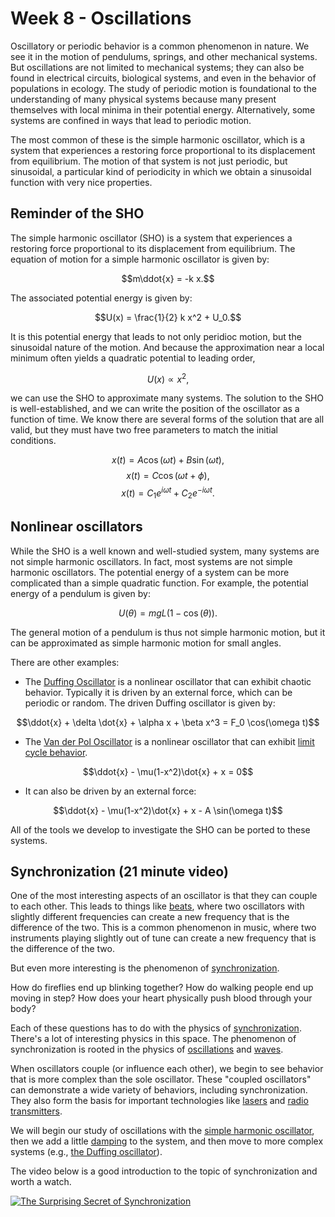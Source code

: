 # Week 8 - Oscillations

Oscillatory or periodic behavior is a common phenomenon in nature. We see it in the motion of pendulums, springs, and other mechanical systems. But oscillations are not limited to mechanical systems; they can also be found in electrical circuits, biological systems, and even in the behavior of populations in ecology. The study of periodic motion is foundational to the understanding of many physical systems because many present themselves with local minima in their potential energy. Alternatively, some systems are confined in ways that lead to periodic motion. 

The most common of these is the simple harmonic oscillator, which is a system that experiences a restoring force proportional to its displacement from equilibrium. The motion of that system is not just periodic, but sinusoidal, a particular kind of periodicity in which we obtain a sinusoidal function with very nice properties.

## Reminder of the SHO

The simple harmonic oscillator (SHO) is a system that experiences a restoring force proportional to its displacement from equilibrium. The equation of motion for a simple harmonic oscillator is given by:

$$m\ddot{x} = -k x.$$

The associated potential energy is given by:

$$U(x) = \frac{1}{2} k x^2 + U_0.$$

It is this potential energy that leads to not only peridioc motion, but the sinusoidal nature of the motion. And because the approximation near a local minimum often yields a quadratic potential to leading order, 

$$U(x) \propto x^2,$$

we can use the SHO to approximate many systems. The solution to the SHO is well-established, and we can write the position of the oscillator as a function of time. We know there are several forms of the solution that are all valid, but they must have two free parameters to match the initial conditions. 

$$x(t) = A \cos(\omega t) + B \sin(\omega t),$$
$$x(t) = C \cos(\omega t + \phi),$$
$$x(t) = C_1 e^{i \omega t} + C_2 e^{-i \omega t}.$$

## Nonlinear oscillators

While the SHO is a well known and well-studied system, many systems are not simple harmonic oscillators. In fact, most systems are not simple harmonic oscillators. The potential energy of a system can be more complicated than a simple quadratic function. For example, the potential energy of a pendulum is given by:

$$U(\theta) = mgL(1 - \cos(\theta)).$$

The general motion of a pendulum is thus not simple harmonic motion, but it can be approximated as simple harmonic motion for small angles. 

There are other examples:

* The [Duffing Oscillator](https://en.wikipedia.org/wiki/Duffing_oscillator) is a nonlinear oscillator that can exhibit chaotic behavior. Typically it is driven by an external force, which can be periodic or random. The driven Duffing oscillator is given by:

$$\ddot{x} + \delta \dot{x} + \alpha x + \beta x^3 = F_0 \cos(\omega t)$$

* The [Van der Pol Oscillator](https://en.wikipedia.org/wiki/Van_der_Pol_oscillator) is a nonlinear oscillator that can exhibit [limit cycle behavior](https://en.wikipedia.org/wiki/Limit_cycle). 

$$\ddot{x} - \mu(1-x^2)\dot{x} + x = 0$$

* It can also be driven by an external force:

$$\ddot{x} - \mu(1-x^2)\dot{x} + x - A \sin(\omega t)$$

All of the tools we develop to investigate the SHO can be ported to these systems.

## Synchronization (21 minute video)

One of the most interesting aspects of an oscillator is that they can couple to each other. This leads to things like [beats](https://en.wikipedia.org/wiki/Beat_(acoustics)), where two oscillators with slightly different frequencies can create a new frequency that is the difference of the two. This is a common phenomenon in music, where two instruments playing slightly out of tune can create a new frequency that is the difference of the two.

But even more interesting is the phenomenon of [synchronization](https://en.wikipedia.org/wiki/Synchronization). 

How do fireflies end up blinking together? How do walking people end up moving in step? How does your heart physically push blood through your body? 

Each of these questions has to do with the physics of [synchronization](https://en.wikipedia.org/wiki/Synchronization). There's a lot of interesting physics in this space. The phenomenon of synchronization is rooted in the physics of [oscillations](https://en.wikipedia.org/wiki/Oscillation) and [waves](https://en.wikipedia.org/wiki/Wave). 

When oscillators couple (or influence each other), we begin to see behavior that is more complex than the sole oscillator. These "coupled oscillators" can demonstrate a wide variety of behaviors, including synchronization. They also form the basis for important technologies like [lasers](https://en.wikipedia.org/wiki/Laser) and [radio transmitters](https://en.wikipedia.org/wiki/Radio_transmitter).

 We will begin our study of oscillations with the [simple harmonic oscillator](https://en.wikipedia.org/wiki/Simple_harmonic_motion), then we add a little [damping](https://en.wikipedia.org/wiki/Damping) to the system, and then move to more complex systems (e.g., [the Duffing oscillator](https://en.wikipedia.org/wiki/Duffing_equation)).

 The video below is a good introduction to the topic of synchronization and worth a watch. 

[![The Surprising Secret of Synchronization](images/08_start_t-_VPRCtiUg.jpg)](https://www.youtube.com/watch?v=t-_VPRCtiUg)



